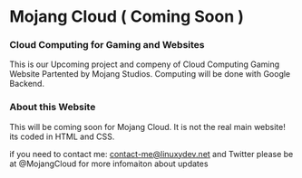 # Mojang Cloud ( Coming Soon )
### Cloud Computing for Gaming and Websites

This is our Upcoming project and compeny of Cloud Computing Gaming Website
Partented by Mojang Studios. Computing will be done with Google Backend.

### About this Website

This will be coming soon for Mojang Cloud. It is not the real main website!
its coded in HTML and CSS.

if you need to contact me: contact-me@linuxydev.net and Twitter 
please be at @MojangCloud for more infomaiton about updates
